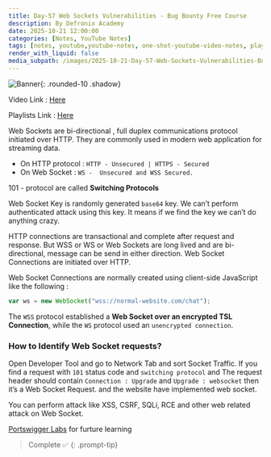 ```yaml
---
title: Day-57 Web Sockets Vulnerabilities - Bug Bounty Free Course 
description: By Defronix Academy
date: 2025-10-21 12:00:00
categories: [Notes, YouTube Notes]
tags: [notes, youtube,youtube-notes, one-shot-youtube-video-notes, playlists]
render_with_liquid: false
media_subpath: /images/2025-10-21-Day-57-Web-Sockets-Vulnerabilities-Bug-Bounty-Free-Course
---
```


![Banner](banner.jpg){: .rounded-10 .shadow}

Video Link : [Here](https://www.youtube.com/watch?v=nbHIH42lUk4)

Playlists Link : [Here](https://www.youtube.com/playlist?list=PLOJR6EhNalnu7hgxu7QhA9GrF9i23JX9A)

Web Sockets are bi-directional , full duplex communications protocol initiated over HTTP. They are commonly used in modern web application for streaming data. 

- On HTTP protocol : `HTTP - Unsecured | HTTPS - Secured`
- On Web Socket : `WS -  Unsecured and WSS Secured.`

101 - protocol are called **Switching Protocols**

Web Socket Key is randomly generated `base64` key. We can’t perform authenticated attack using this key. It means if we find the key we can’t do anything crazy.

HTTP connections are transactional and complete after request and response. But WSS or WS or Web Sockets are long lived and are bi-directional, message can be send in either direction. Web Socket Connections are initiated over HTTP.

Web Socket Connections are normally created using client-side JavaScript like the following : 

```javascript
var ws = new WebSocket("wss://normal-website.com/chat");
```

The `WSS` protocol established a **Web Socket over an encrypted TSL Connection**, while the `WS` protocol used an `unencrypted connection`.

### How to Identify Web Socket requests?

Open Developer Tool and go to Network Tab and sort Socket Traffic. If you find a request with `101` status code and `switching protocol` and The request header should contain `Connection : Upgrade` and `Upgrade : websocket` then it’s a Web Socket Request. and the website have implemented web socket.

You can perform attack like XSS, CSRF, SQLi, RCE and other web related attack on Web Socket.

[Portswigger Labs](https://portswigger.net/web-security/websockets) for furture learning

> Complete ✅
{: .prompt-tip}